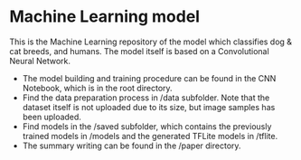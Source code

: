 # Machine Learning model

This is the Machine Learning repository of the model which classifies dog & cat breeds, and humans. The model itself is based on a Convolutional Neural Network. 



- The model building and training procedure can be found in the CNN Notebook, which is in the root directory.
- Find the data preparation process in /data subfolder. Note that the dataset itself is not uploaded due to its size, but image samples has been uploaded.
- Find models in the /saved subfolder, which contains the previously trained models in /models and the generated TFLite models in /tflite.
- The summary writing can be found in the /paper directory.



